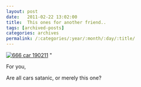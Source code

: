 ```yaml
---
layout: post
date:	2011-02-22 13:02:00
title:  This ones for another friend..
tags: [archived-posts]
categories: archives
permalink: /:categories/:year/:month/:day/:title/
---
```

<a href="http://s1142.photobucket.com/albums/n602/Deepapctrsglr/?action=view&amp;current=IMG_3886.jpg" target="_blank"><img src="http://i1142.photobucket.com/albums/n602/Deepapctrsglr/IMG_3886.jpg" border="0" alt="666 car 190211"></a>
"

For you, <LJ user="beast_666">


Are all cars satanic, or merely this one?
